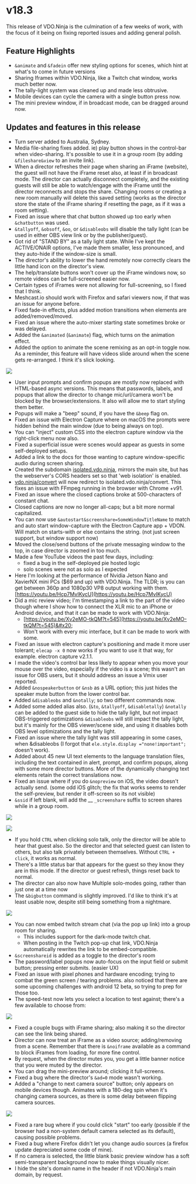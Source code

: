 # v18.3

This release of VDO.Ninja is the culmination of a few weeks of work, with the focus of it being on fixing reported issues and adding general polish.&#x20;

## Feature Highlights

* `&animate` and `&fadein` offer new styling options for scenes, which hint at what's to come in future versions
* Sharing Iframes within VDO.Ninja, like a Twitch chat window, works much better now.
* The tally-light system was cleaned up and made less obtrusive.
* Mobile devices can cycle the camera with a single button press now.
* The mini preview window, if in broadcast mode, can be dragged around now.

## Updates and features in this release

* Turn server added to Australia, Sydney.
* Media file-sharing fixes added. ie) play button shows in the control-bar when video-sharing. It's possible to use it in a group room (by adding `&fileshare&view` to an invite link).
* When a director refreshes their page when sharing an iFrame (website), the guest will not have the iFrame reset also, at least if in broadcast mode. The director can actually disconnect completely, and the existing guests will still be able to watch/engage with the iFrame until the director reconnects and stops the share. Changing rooms or creating a new room manually will delete this saved setting (works as the director store the state of the iFrame sharing if resetting the page, as if it was a room setting).&#x20;
* Fixed an issue where that chat button showed up too early when `&chatbutton` was used.
* `&tallyoff`, `&obsoff`, `&oo`, or `&disableobs` will disable the tally light (can be used in either OBS view link or by the publisher/guest).
* Got rid of "STAND BY" as a tally light state. While I've kept the ACTIVE/ONAIR options, I've made them smaller, less pronounced, and they auto-hide if the window-size is small.
* The director's ability to lower the hand remotely now correctly clears the little hand icon on the director's view.
* The help/translate buttons won't cover up the iFrame windows now, so remote videos can be full-screened easier now.
* Certain types of iFrames were not allowing for full-screening, so I fixed that I think.
* Meshcast.io should work with Firefox and safari viewers now, if that was an issue for anyone before.
* Fixed fade-in effects, plus added motion transitions when elements are added/removed/moved.
* Fixed an issue where the auto-mixer starting state sometimes broke or was delayed.
* Added the `&animated` (`&animate`) flag, which turns on the animation effect.&#x20;
* Added the option to animate the scene remixing as an opt-in toggle now. As a reminder, this feature will have videos slide around when the scene gets re-arranged. I think it's slick looking.

![](<../../.gitbook/assets/image (20) (1).png>)

* User input prompts and confirm popups are mostly now replaced with HTML-based async versions. This means that passwords, labels, and popups that allow the director to change mic/url/camera won't be blocked by the browser/extensions. It also will allow me to start styling them better.
* Popups will make a "beep" sound, if you have the `&beep` flag on.
* Fixed an issue with Electron Capture where on macOS the prompts were hidden behind the main window (due to being always on top).&#x20;
* You can "inject" custom CSS into the electron capture window via the right-click menu now also.
* Fixed a superficial issue were scenes would appear as guests in some self-deployed setups.
* Added a link to the docs for those wanting to capture window-specific audio during screen sharing.
* Created the subdomain [isolated.vdo.ninja](https://isolated.vdo.ninja/), mirrors the main site, but has the webserver's CORS headers set so that 'web isolation' is enabled.
* [vdo.ninja/convert](https://vdo.ninja/convert) will now redirect to isolated.vdo.ninja/convert. This fixes an issue with FFmpeg running in the browser with Chrome +v91.
* Fixed an issue where the closed captions broke at 500-characters of constant chat.
* Closed captions are now no longer all-caps; but a bit more normal capitalized.
* You can now use `&autostart&screenshare=SomeWindowTitleName` to match and auto start window-capture with the Electron Capture app + VDON. Will match on starts-with or else contains the string. (not just screen support, but window support now)
* Moved the close/send buttons of the private messaging window to the top, in case director is zoomed in too much.
* Made a few YouTube videos the past few days, including:
  * fixed a bug in the self-deployed pie hosted logic
  * solo scenes were not as solo as I expected
* Here I'm looking at the performance of Nvidia Jetson Nano and XavierNX mini PCs ($69 and up) with VDO.Ninja. The TLDR; is you can get between 360p and 1080p30 VP8 output working with them. [https://youtu.be/Hcp7MvIKycU](https://youtu.be/Hcp7MvIKycU)
* Did a mic review video; I'm timestamping a link to the part of the video though where I show how to connect the XLR mic to an iPhone or Android device, and that it can be made to work with VDO.Ninja:&#x20;
  * [https://youtu.be/Xv2eMO-tkQM?t=545](https://youtu.be/Xv2eMO-tkQM?t=545)&#x20;
  * Won't work with every mic interface, but it can be made to work with some.
* Fixed an issue with electron capture's positioning and made it more user tolerant; `elecap -x 0` now works if you want to use it that way, for example. electron capture v2.1.1.
* I made the video's control bar less likely to appear when you move your mouse over the video, especially if the video is a scene; this wasn't an issue for OBS users, but it should address an issue a Vmix user reported.
* Added `&nospeakerbutton` or `&nsb` as a URL option; this just hides the speaker mute button from the lower control bar.
* Added `&disableobs` and `&notally`; so two different commands now.
* Added some added alias also. (`&to`, `&tallyoff`, `&disabletally`) `&notally` can be added to the guest side to hide the tally light, but not impact OBS-triggered optimizations `&disableobs` will still impact the tally light, but it's mainly for the OBS viewer/scene side, and using it disables both OBS level optimizations and the tally light.
* Fixed an issue where the tally light was still appearing in some cases, when \&disableobs (I forgot that `ele.style.display ="none!important";` doesn't work).
* Added about 45 new UI text elements to the language translation files, including the text contained in alert, prompt, and confirm popups, along with some more director buttons. More of the dynamically changing text elements retain the correct translations now.
* Fixed an issue where if you do `&nopreview` on iOS, the video doesn't actually send. (some odd iOS glitch; the fix that works seems to render the self-preview, but render it off-screen so its not visible)
* `&ssid` if left blank, will add the __ `_screenshare` suffix to screen shares while in a group room.

![](<../../.gitbook/assets/image (21) (1).png>)

![](<../../.gitbook/assets/image (22) (1).png>)

* If you hold `CTRL` when clicking solo talk, only the director will be able to hear that guest also. So the director and that selected guest can listen to others, but also talk privately between themselves. Without `CTRL + click`, it works as normal.
* There's a little status bar that appears for the guest so they know they are in this mode. If the director or guest refresh, things reset back to normal.
* The director can also now have Multiple solo-modes going, rather than just one at a time now
* The `&bigbutton` command is slightly improved. I'd like to think it's at least usable now, despite still being something from a nightmare.

![](<../../.gitbook/assets/image (23) (1).png>)

* You can now embed twitch stream chat (via the pop up link) into a group room for sharing.&#x20;
  * This includes support for the dark-mode twitch chat.
  * When posting in the Twitch pop-up chat link, VDO.Ninja automatically rewrites the link to be embed-compatible.
* `&screenshareid` is added as a toggle to the director's room
* The password/label popups now auto-focus on the input field or submit button; pressing enter submits. (easier UX)
* Fixed an issue with pixel phones and hardware encoding; trying to combat the green screen / tearing problems. also noticed that there are some upcoming challenges with android 12 beta, so trying to prep for those too.
* The speed-test now lets you select a location to test against; there's a few available to choose from:

![](<../../.gitbook/assets/image (25) (1).png>)

* Fixed a couple bugs with iFrame sharing; also making it so the director can see the link being shared.
* Director can now treat an iFrame as a video source; adding/removing from a scene. Remember that there is `&noiframe` available as a command to block iFrames from loading, for more fine control.
* By request, when the director mutes you, you get a little banner notice that you were muted by the director.
* You can drag the mini-preview around; clicking it full-screens.
* Fixed a bug where the director's `&ad=0` mode wasn't working.&#x20;
* Added a "change to next camera source" button; only appears on mobile devices though. Animates with a 180-deg spin when it's changing camera sources, as there is some delay between flipping camera sources.

![](<../../.gitbook/assets/image (26) (1).png>)

* Fixed a rare bug where if you could click "start" too early (possible if the browser had a non-system default camera selected as its default), causing possible problems.
* Fixed a bug where Firefox didn't let you change audio sources (a firefox update depreciated some code of mine).
* If no camera is selected, the little blank basic preview window has a soft semi-transparent background now to make things visually nicer.
* I hide the site's domain name in the header if not VDO.Ninja's main domain, by request.
